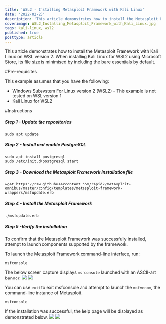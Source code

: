 ```yaml
---
title: 'WSL2 - Installing Metasploit Framework with Kali Linux'
date: '2022-02-25'
description: 'This article demonstrates how to install the Metasploit Framework with Kali Linux on WSL2.'
coverimage: WSL2_Installing_Metasploit_Framework_with_Kali_Linux.jpg
tags: kali-linux, wsl2
published: true
posttype: article
---
```


This article demonstrates how to install the Metasploit Framework with Kali Linux on WSL version 2. When installing Kali Linux for WSL2 using Microsoft Store, its file size is minimised by including the bare essentials by default.

#Pre-requisites

This example assumes that you have the following:

- Windows Subsystem For Linux version 2 (WSL2) - This example is not tested on WSL version 1
- Kali Linux for WSL2

#Instructions

<h5 class="step">Step 1 - Update the repositories</h5>

```
sudo apt update
```

<h5 class="step">Step 2 - Install and enable PostgreSQL</h5>

```
sudo apt install postgresql
sudo /etc/init.d/postgresql start
```

<h5 class="step">Step 3 - Download the Metasploit Framework installation file</h5>

```
wget https://raw.githubusercontent.com/rapid7/metasploit-omnibus/master/config/templates/metasploit-framework-wrappers/msfupdate.erb
```

<h5 class="step">Step 4 - Install the Metasploit Framework</h5>

```
./msfupdate.erb
```

<h5 class="step">Step 5 -Verify the installation</h5>

To confirm that the Metasploit Framework was successfully installed, attempt to launch components supported by the framework.

To launch the Metasploit Framework command-line interface, run:

```
msfconsole
```

The below screen capture displays `msfconsole` launched with an ASCII-art banner.
<img src="/static/429fbf45-6b3a-4372-8e75-15ad3e5d60cd.png">
![](/media/markdown/2022/02/26/)

You can use `exit` to exit msfconsole and attempt to launch the `msfvenom`, the command-line instance of Metasploit.

```
msfconsole
```

If the installation was successful, the help page will be displayed as demonstrated below.
<img src="/static/fa427e84-580d-4edb-847d-e09776009dd1.png">
![](/media/markdown/2022/02/26/)